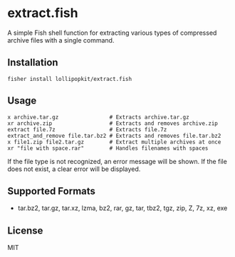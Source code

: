 # extract.fish

A simple Fish shell function for extracting various types of compressed archive files with a single command.

## Installation

```fish
fisher install lollipopkit/extract.fish
```

## Usage

```fish
x archive.tar.gz                # Extracts archive.tar.gz
xr archive.zip                  # Extracts and removes archive.zip
extract file.7z                 # Extracts file.7z
extract_and_remove file.tar.bz2 # Extracts and removes file.tar.bz2
x file1.zip file2.tar.gz        # Extract multiple archives at once
xr "file with space.rar"        # Handles filenames with spaces
```

If the file type is not recognized, an error message will be shown.
If the file does not exist, a clear error will be displayed.

## Supported Formats

- tar.bz2, tar.gz, tar.xz, lzma, bz2, rar, gz, tar, tbz2, tgz, zip, Z, 7z, xz, exe

## License

MIT
